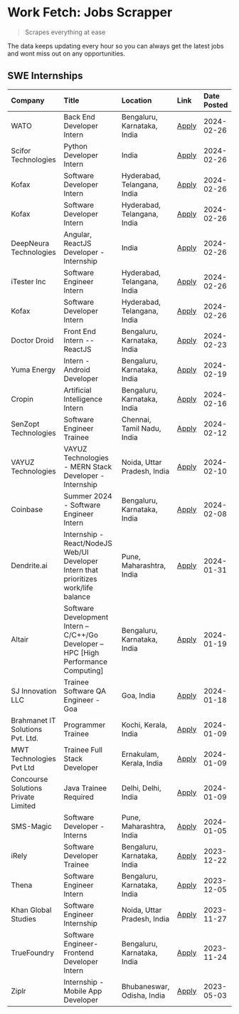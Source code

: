 # Work Fetch: Jobs Scrapper
> Scrapes everything at ease

The data keeps updating every hour so you can always get the latest jobs and wont miss out on any opportunities.

## SWE Internships
<!--START_SECTION:workfetch-->
| Company                             | Title                                                                                | Location                    | Link                                                                                                                                                                                                                                                                                                                | Date Posted   |
|:------------------------------------|:-------------------------------------------------------------------------------------|:----------------------------|:--------------------------------------------------------------------------------------------------------------------------------------------------------------------------------------------------------------------------------------------------------------------------------------------------------------------|:--------------|
| WATO                                | Back End Developer Intern                                                            | Bengaluru, Karnataka, India | [Apply](https://in.linkedin.com/jobs/view/back-end-developer-intern-at-wato-3834852920?position=19&pageNum=0&refId=z0hbmI9UCVH%2FHt3udvPT8Q%3D%3D&trackingId=z2nYw2X7C1P6F7Ts7MR%2FAg%3D%3D&trk=public_jobs_jserp-result_search-card)                                                                               | 2024-02-26    |
| Scifor Technologies                 | Python Developer Intern                                                              | India                       | [Apply](https://in.linkedin.com/jobs/view/python-developer-intern-at-scifor-technologies-3838399080?position=20&pageNum=0&refId=z0hbmI9UCVH%2FHt3udvPT8Q%3D%3D&trackingId=9RraX6JeDa2sOAXcOlz62A%3D%3D&trk=public_jobs_jserp-result_search-card)                                                                    | 2024-02-26    |
| Kofax                               | Software Developer Intern                                                            | Hyderabad, Telangana, India | [Apply](https://in.linkedin.com/jobs/view/software-developer-intern-at-kofax-3838376070?position=27&pageNum=0&refId=z0hbmI9UCVH%2FHt3udvPT8Q%3D%3D&trackingId=imCHf8v9SQ2PKx28iDi1tQ%3D%3D&trk=public_jobs_jserp-result_search-card)                                                                                | 2024-02-26    |
| Kofax                               | Software Developer Intern                                                            | Hyderabad, Telangana, India | [Apply](https://in.linkedin.com/jobs/view/software-developer-intern-at-kofax-3838374165?position=35&pageNum=0&refId=z0hbmI9UCVH%2FHt3udvPT8Q%3D%3D&trackingId=4oO32M07Es2sq7B1cqDwdw%3D%3D&trk=public_jobs_jserp-result_search-card)                                                                                | 2024-02-26    |
| DeepNeura Technologies              | Angular, ReactJS Developer - Internship                                              | India                       | [Apply](https://in.linkedin.com/jobs/view/angular-reactjs-developer-internship-at-deepneura-technologies-3834831861?position=41&pageNum=0&refId=z0hbmI9UCVH%2FHt3udvPT8Q%3D%3D&trackingId=aPFI0wOWz7UPJHJMrclLew%3D%3D&trk=public_jobs_jserp-result_search-card)                                                    | 2024-02-26    |
| iTester Inc                         | Software Engineer Intern                                                             | Hyderabad, Telangana, India | [Apply](https://in.linkedin.com/jobs/view/software-engineer-intern-at-itester-inc-3834822528?position=46&pageNum=0&refId=z0hbmI9UCVH%2FHt3udvPT8Q%3D%3D&trackingId=7YaWiSgIwLwP%2B4JMrIgj3g%3D%3D&trk=public_jobs_jserp-result_search-card)                                                                         | 2024-02-26    |
| Kofax                               | Software Developer Intern                                                            | Hyderabad, Telangana, India | [Apply](https://in.linkedin.com/jobs/view/software-developer-intern-at-kofax-3838369999?position=49&pageNum=0&refId=z0hbmI9UCVH%2FHt3udvPT8Q%3D%3D&trackingId=b61XGvJHqSOYxUwD7yUmfw%3D%3D&trk=public_jobs_jserp-result_search-card)                                                                                | 2024-02-26    |
| Doctor Droid                        | Front End Intern -- ReactJS                                                          | Bengaluru, Karnataka, India | [Apply](https://in.linkedin.com/jobs/view/front-end-intern-reactjs-at-doctor-droid-3837056347?position=37&pageNum=0&refId=z0hbmI9UCVH%2FHt3udvPT8Q%3D%3D&trackingId=MMim5%2BuOLb2VggWKLtIdDA%3D%3D&trk=public_jobs_jserp-result_search-card)                                                                        | 2024-02-23    |
| Yuma Energy                         | Intern - Android Developer                                                           | Bengaluru, Karnataka, India | [Apply](https://in.linkedin.com/jobs/view/intern-android-developer-at-yuma-energy-3830771896?position=30&pageNum=0&refId=z0hbmI9UCVH%2FHt3udvPT8Q%3D%3D&trackingId=N3Ez98zpNy%2BRDVxRkdmJsQ%3D%3D&trk=public_jobs_jserp-result_search-card)                                                                         | 2024-02-19    |
| Cropin                              | Artificial Intelligence Intern                                                       | Bengaluru, Karnataka, India | [Apply](https://in.linkedin.com/jobs/view/artificial-intelligence-intern-at-cropin-3831764789?position=59&pageNum=0&refId=z0hbmI9UCVH%2FHt3udvPT8Q%3D%3D&trackingId=M6B37Jf9mFszR9xCu26jJw%3D%3D&trk=public_jobs_jserp-result_search-card)                                                                          | 2024-02-16    |
| SenZopt Technologies                | Software Engineer Trainee                                                            | Chennai, Tamil Nadu, India  | [Apply](https://in.linkedin.com/jobs/view/software-engineer-trainee-at-senzopt-technologies-3827686880?position=25&pageNum=0&refId=z0hbmI9UCVH%2FHt3udvPT8Q%3D%3D&trackingId=5Yl0aToRn9s6KwArbswNyw%3D%3D&trk=public_jobs_jserp-result_search-card)                                                                 | 2024-02-12    |
| VAYUZ Technologies                  | VAYUZ Technologies - MERN Stack Developer - Internship                               | Noida, Uttar Pradesh, India | [Apply](https://in.linkedin.com/jobs/view/vayuz-technologies-mern-stack-developer-internship-at-vayuz-technologies-3822619356?position=18&pageNum=0&refId=z0hbmI9UCVH%2FHt3udvPT8Q%3D%3D&trackingId=zYy9oKRcBb42iHU%2B0aRI4A%3D%3D&trk=public_jobs_jserp-result_search-card)                                        | 2024-02-10    |
| Coinbase                            | Summer 2024 - Software Engineer Intern                                               | Bengaluru, Karnataka, India | [Apply](https://in.linkedin.com/jobs/view/summer-2024-software-engineer-intern-at-coinbase-3821076923?position=48&pageNum=0&refId=z0hbmI9UCVH%2FHt3udvPT8Q%3D%3D&trackingId=dXoSr35E5GYfG6WECZypkA%3D%3D&trk=public_jobs_jserp-result_search-card)                                                                  | 2024-02-08    |
| Dendrite.ai                         | Internship - React/NodeJS Web/UI Developer Intern that prioritizes work/life balance | Pune, Maharashtra, India    | [Apply](https://in.linkedin.com/jobs/view/internship-react-nodejs-web-ui-developer-intern-that-prioritizes-work-life-balance-at-dendrite-ai-3818948068?position=13&pageNum=0&refId=z0hbmI9UCVH%2FHt3udvPT8Q%3D%3D&trackingId=hvX7wnk3YVrwftDaCHS%2FAA%3D%3D&trk=public_jobs_jserp-result_search-card)               | 2024-01-31    |
| Altair                              | Software Development Intern – C/C++/Go Developer – HPC [High Performance Computing]  | Bengaluru, Karnataka, India | [Apply](https://in.linkedin.com/jobs/view/software-development-intern-%E2%80%93-c-c%2B%2B-go-developer-%E2%80%93-hpc-high-performance-computing-at-altair-3809167074?position=55&pageNum=0&refId=z0hbmI9UCVH%2FHt3udvPT8Q%3D%3D&trackingId=G0as%2BnDGYn6b4oRsvYlAbw%3D%3D&trk=public_jobs_jserp-result_search-card) | 2024-01-19    |
| SJ Innovation LLC                   | Trainee Software QA Engineer - Goa                                                   | Goa, India                  | [Apply](https://in.linkedin.com/jobs/view/trainee-software-qa-engineer-goa-at-sj-innovation-llc-3804578231?position=23&pageNum=0&refId=z0hbmI9UCVH%2FHt3udvPT8Q%3D%3D&trackingId=ANpAGOXBxgC58wF3jSmWBw%3D%3D&trk=public_jobs_jserp-result_search-card)                                                             | 2024-01-18    |
| Brahmanet IT Solutions Pvt. Ltd.    | Programmer Trainee                                                                   | Kochi, Kerala, India        | [Apply](https://in.linkedin.com/jobs/view/programmer-trainee-at-brahmanet-it-solutions-pvt-ltd-3800931078?position=38&pageNum=0&refId=z0hbmI9UCVH%2FHt3udvPT8Q%3D%3D&trackingId=%2BYmkC3X7on85X0jRUk%2FyMQ%3D%3D&trk=public_jobs_jserp-result_search-card)                                                          | 2024-01-09    |
| MWT Technologies Pvt Ltd            | Trainee Full Stack Developer                                                         | Ernakulam, Kerala, India    | [Apply](https://in.linkedin.com/jobs/view/trainee-full-stack-developer-at-mwt-technologies-pvt-ltd-3800921715?position=39&pageNum=0&refId=z0hbmI9UCVH%2FHt3udvPT8Q%3D%3D&trackingId=mZX1SCjYPomaz6%2Frvs%2FnkA%3D%3D&trk=public_jobs_jserp-result_search-card)                                                      | 2024-01-09    |
| Concourse Solutions Private Limited | Java Trainee Required                                                                | Delhi, Delhi, India         | [Apply](https://in.linkedin.com/jobs/view/java-trainee-required-at-concourse-solutions-private-limited-3800941190?position=56&pageNum=0&refId=z0hbmI9UCVH%2FHt3udvPT8Q%3D%3D&trackingId=KSNlUiuxmtG2Cr9DZg9gNg%3D%3D&trk=public_jobs_jserp-result_search-card)                                                      | 2024-01-09    |
| SMS-Magic                           | Software Developer -Interns                                                          | Pune, Maharashtra, India    | [Apply](https://in.linkedin.com/jobs/view/software-developer-interns-at-sms-magic-3799485343?position=3&pageNum=0&refId=z0hbmI9UCVH%2FHt3udvPT8Q%3D%3D&trackingId=oQteE9UxB5oQBddql7AvKA%3D%3D&trk=public_jobs_jserp-result_search-card)                                                                            | 2024-01-05    |
| iRely                               | Software Developer Trainee                                                           | Bengaluru, Karnataka, India | [Apply](https://in.linkedin.com/jobs/view/software-developer-trainee-at-irely-3801577534?position=29&pageNum=0&refId=z0hbmI9UCVH%2FHt3udvPT8Q%3D%3D&trackingId=89KnPbNsTHDc0xHzzFke8A%3D%3D&trk=public_jobs_jserp-result_search-card)                                                                               | 2023-12-22    |
| Thena                               | Software Engineer Intern                                                             | Bengaluru, Karnataka, India | [Apply](https://in.linkedin.com/jobs/view/software-engineer-intern-at-thena-3778731751?position=24&pageNum=0&refId=z0hbmI9UCVH%2FHt3udvPT8Q%3D%3D&trackingId=Lov1LS%2B%2FzXc98wvFAvJoQA%3D%3D&trk=public_jobs_jserp-result_search-card)                                                                             | 2023-12-05    |
| Khan Global Studies                 | Software Engineer Internship                                                         | Noida, Uttar Pradesh, India | [Apply](https://in.linkedin.com/jobs/view/software-engineer-internship-at-khan-global-studies-3766942197?position=33&pageNum=0&refId=z0hbmI9UCVH%2FHt3udvPT8Q%3D%3D&trackingId=QcrjiLOnUUgeZiZ0UEtzdw%3D%3D&trk=public_jobs_jserp-result_search-card)                                                               | 2023-11-27    |
| TrueFoundry                         | Software Engineer- Frontend Developer Intern                                         | Bengaluru, Karnataka, India | [Apply](https://in.linkedin.com/jobs/view/software-engineer-frontend-developer-intern-at-truefoundry-3790095058?position=10&pageNum=0&refId=z0hbmI9UCVH%2FHt3udvPT8Q%3D%3D&trackingId=%2BNiaL7tRgCIQAtd3MsfXqg%3D%3D&trk=public_jobs_jserp-result_search-card)                                                      | 2023-11-24    |
| Ziplr                               | Internship - Mobile App Developer                                                    | Bhubaneswar, Odisha, India  | [Apply](https://in.linkedin.com/jobs/view/internship-mobile-app-developer-at-ziplr-3618474948?position=32&pageNum=0&refId=z0hbmI9UCVH%2FHt3udvPT8Q%3D%3D&trackingId=Ncf9GVGOVUQJ29zin4GDOg%3D%3D&trk=public_jobs_jserp-result_search-card)                                                                          | 2023-05-03    |
<!--END_SECTION:workfetch-->
